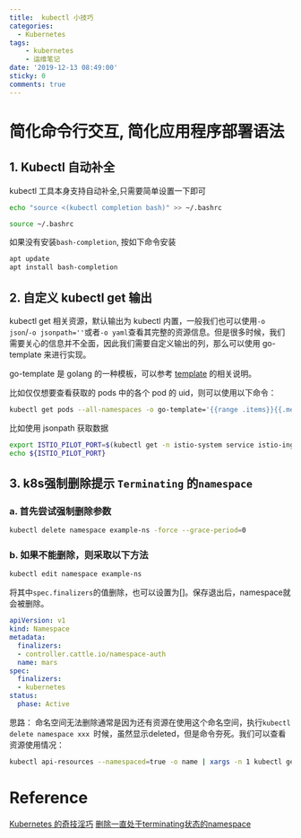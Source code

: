 ```yaml
---
title:  kubectl 小技巧
categories:
  - Kubernetes
tags:
    - kubernetes
    - 运维笔记
date: '2019-12-13 08:49:00'
sticky: 0
comments: true
---
```


# 简化命令行交互, 简化应用程序部署语法

## 1. Kubectl 自动补全
kubectl 工具本身支持自动补全,只需要简单设置一下即可

````bash
echo "source <(kubectl completion bash)" >> ~/.bashrc

source ~/.bashrc
````
如果没有安装`bash-completion`, 按如下命令安装
```bash
apt update
apt install bash-completion
```

## 2. 自定义 kubectl get 输出

kubectl get 相关资源，默认输出为 kubectl 内置，一般我们也可以使用`-o json`/`-o jsonpath=''`或者`-o yaml`查看其完整的资源信息。但是很多时候，我们需要关心的信息并不全面，因此我们需要自定义输出的列，那么可以使用 go-template 来进行实现。

go-template 是 golang 的一种模板，可以参考 [template](https://link.zhihu.com/?target=https%3A//golang.org/pkg/text/template/) 的相关说明。

比如仅仅想要查看获取的 pods 中的各个 pod 的 uid，则可以使用以下命令：
````bash
kubectl get pods --all-namespaces -o go-template='{{range .items}}{{.metadata.uid}} {{end}}'
````
比如使用 jsonpath 获取数据
```bash
export ISTIO_PILOT_PORT=$(kubectl get -n istio-system service istio-ingressgateway -o jsonpath='{.spec.ports[?(@.name=="tcp-pilot-grpc-tls")].nodePort}')
echo ${ISTIO_PILOT_PORT}
```

## 3. k8s强制删除提示 `Terminating` 的`namespace`

### a. 首先尝试强制删除参数
```bash
kubectl delete namespace example-ns -force --grace-period=0
```
### b. 如果不能删除，则采取以下方法
```bash
kubectl edit namespace example-ns
```

将其中`spec.finalizers`的值删除，也可以设置为[]。保存退出后，namespace就会被删除。

```yaml
apiVersion: v1
kind: Namespace
metadata:
  finalizers:
  - controller.cattle.io/namespace-auth
  name: mars
spec:
  finalizers:
  - kubernetes
status:
  phase: Active
```
思路：
命名空间无法删除通常是因为还有资源在使用这个命名空间，执行`kubectl delete namespace xxx `时候，虽然显示deleted，但是命令夯死。我们可以查看资源使用情况：
```bash
kubectl api-resources --namespaced=true -o name | xargs -n 1 kubectl get --show-kind --ingore-not-found -n xxxx
```


# Reference
[Kubernetes 的奇技淫巧](https://mp.weixin.qq.com/s/G8t18WpE_XW69nRmFLZSfg)
[删除一直处于terminating状态的namespace](https://blog.csdn.net/weixin_44267608/article/details/103002124)
